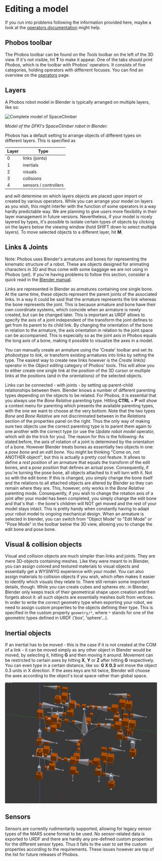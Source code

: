 Editing a model
===============

If you run into problems following the information provided here, maybe a look at the [operators documentation](operators.md) might help.

## Phobos toolbar

The Phobos toolbar can be found on the *Tools* toolbar on the left of the 3D view. If it's not visible, hit **T** to make it appear. One of the tabs should print *Phobos*, which is the toolbar with Phobos' operators.
It consists of five categories, holding operators with differrent focuses. You can find an overview on the [operators](operators.md) page. 

## Layers

A Phobos robot model in Blender is typically arranged on multiple layers, like so:

![Complete model of SpaceClimber](img/tutorials/massandinertia/spaceclimber_model.png)

*Model of the DFKI's SpaceClimber robot in Blender.*

Phobos has a default setting to arrange objects of different types on different layers. This is specified as

Layer  | Type
------ | -------------
0 | links (joints)
1 | inertials
2 | visuals
3 | collisions
4 | sensors / controllers

and will determine on which layers objects are placed upon import or created by various operators. While you can arrange your model on layers as you wish, this might interfer with the function of some operators in a way hardly predictable way. We are planning to give users more flexibility in their layer management in future versions.
Nevertheless, if your model is nicely layered by types, it's possible to isolate certain types of objects by clicking on the layers below the viewing window (hold SHIFT down to select multiple layers). To move selected objects to a different layer, hit **M**. 

## Links & Joints

Note: Phobos uses Blender's armatures and bones for representing the kinematic structure of a robot. These are objects designed for animating characters in 3D and thus come with some baggage we are not using in Phobos (yet). If you're having problems to follow this section, consider a quick read in the [Blender manual](http://wiki.blender.org/index.php/Doc:2.6/Manual/Rigging/Armatures).

Links are represented in Blender as armatures containing one single bone. At the same time, these objects represent the parent joints of the associated links. In a way it could be said that the armature represents the link whereas the bone represents the joint. This is because armature and bone have their own coordinate systems, which coincide when an armature is newly created, but can be changed later. This is important as URDF allows to specify the axis of a joint independent of the transform the joint defines to get from its parent to its child link. By changing the orientation of the bone in relation to the armature, the axis orientation in relation to the joint space can be accompanied. This is especially so as the joint axis in Phobos equals the long axis of a bone, making it possible to visualize the axes in a model.

You can manually create an armature using the 'Create' toolbar and set its *phobostype* to *link*, or transform existing armatures into links by setting the type. The easiest way to create new links however is the *Create link(s)* operator in the *Object editing* category of Phobos' tools. This will allow you to either create one single link at the position of the 3D cursor or multiple links at the positions (and in the orientations) of the selected objects.

Links can be connected - with joints - by setting up parent-child relationships between them. Blender knows a number of different parenting types depending on the objects to be related. For Phobos, it is essential that you always use the *Bone Relative* parenting type. Hitting **CTRL** + **P** will show a context menu for parenting which presents the available parenting types, with the one we want to choose at the very bottom. Note that the two types *Bone* and *Bone Relative* are not discriminated between in the *Relations* section of the properties panel on the right. Thus the only way of making sure two objects use the correct parenting type is to parent them again to one another with the correct type (or use the *Update robot model* operator, which will do the trick for you).
The reason for this is the following: As stated before, the axis of rotation of a joint is determined by the orientation of a bone. However Blender treats bones as essentially two objects in one: a *pose bone* and an *edit bone*. You might be thinking "Come on, not ANOTHER object!", but this is actually a pretty cool feature. It allows to define a *rest position* of an armature that equals the transform of the edit bones, and a *pose position* that defines an actual pose. Consequently, if you're turning the pose bone, all objects attached to it will turn with it. Not so with the edit bone: If this is changed, you simply change the bone itself and the relations to all attached objects are altered by Blender so they can remain where they are. This, however, only works in the *Bone Relative* parenting mode. Consequently, if you wish to change the rotation axis of a joint after your model has been completed, you simply change the edit bone and that's that - the bone's children will NOT get moved and the rest of your model stays intact. This is pretty handy when constantly having to adapt your robot model to ongoing mechanical design.
When an armature is selected in blender, you can switch from "Object Mode" to "Edit Mode" or "Pose Mode" in the toolbar below the 3D view, allowing you to change the edit bone and pose bone.

## Visual & collision objects

Visual and collision objects are much simpler than links and joints. They are mere 3D-objects containing meshes. Like they were meant to in Blender, you can assign colored and textured materials to visual objects and essentially get a WYSIWYG experience with your model. You can also assign materials to collision objects if you wish, which often makes it easier to identify which visuals they relate to.
There still remain some important details, though. While you can create cubes and spheres etc. in Blender, Blender only keeps track of their geometrical shape upon creation and then forgets about it: all such objects are essentially meshes built from vertices. In order to write the correct geometry type when exporting your robot, we need to assign custom properties to the objects defining their type. This is specified in the custom property `geometry/*`, where `*` stands for one of the geometric types defined in URDF ('box', 'sphere'...). 



## Inertial objects

If an inertial has to be moved - this is the case if it is not created at the COM of a link - it can be moved simply as any other object in Blender would be moved, by selecting it, hitting **G** and then moving it around. Movement can be restricted to certain axes by hitting **X**, **Y** or **Z** after hitting **G** respectively. You can even type in a certain distance, like so: **G X 0.3** will move the object 0.3 units in X direction. If the axes keys are hit twice, Blender will choose the axes according to the object's local space rather than global space.

![Moving an inertial](img/tutorials/massandinertia/moving_inertials.png)

## Sensors

Sensors are currently rudimentarily supported, allowing for legacy sensor types of the MARS scene format to be used. No sensor-related data is exported to URDF and there are hardly any pre-defined custom properties for the different sensor types. Thus it falls to the user to set the custom properties according to the requirements. These issues however are top of the list for future releases of Phobos.


